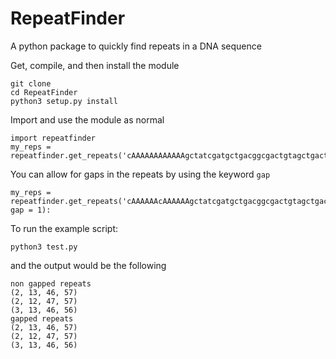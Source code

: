 # RepeatFinder
A python package to quickly find repeats in a DNA sequence

Get, compile, and then install the module
```
git clone
cd RepeatFinder
python3 setup.py install
```

Import and use the module as normal
```
import repeatfinder
my_reps = repeatfinder.get_repeats('cAAAAAAAAAAAAgctatcgatgctgacggcgactgtagctgactAAAAAAAAAAAAt'):
```

You can allow for gaps in the repeats by using the keyword `gap`
```
my_reps = repeatfinder.get_repeats('cAAAAAAcAAAAAAgctatcgatgctgacggcgactgtagctgactAAAAAAtAAAAAAt', gap = 1):
```

To run the example script:
```
python3 test.py
```
and the output would be the following
```
non gapped repeats
(2, 13, 46, 57)
(2, 12, 47, 57)
(3, 13, 46, 56)
gapped repeats
(2, 13, 46, 57)
(2, 12, 47, 57)
(3, 13, 46, 56)
```
